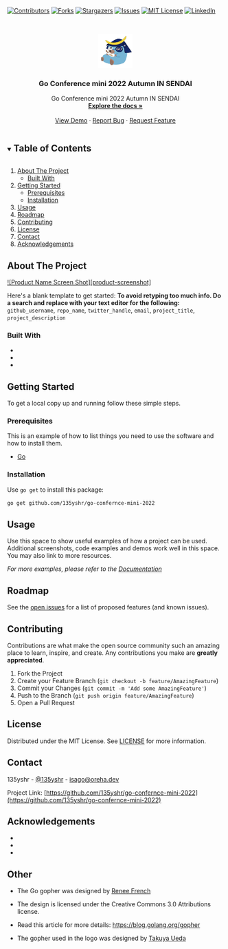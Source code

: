 <!--
*** Thanks for checking out the Best-README-Template. If you have a suggestion
*** that would make this better, please fork the repo and create a pull request
*** or simply open an issue with the tag "enhancement".
*** Thanks again! Now go create something AMAZING! :D
***
***
***
*** To avoid retyping too much info. Do a search and replace for the following:
*** github_username, repo_name, twitter_handle, email, project_title, project_description
-->



<!-- PROJECT SHIELDS -->
<!--
*** I'm using markdown "reference style" links for readability.
*** Reference links are enclosed in brackets [ ] instead of parentheses ( ).
*** See the bottom of this document for the declaration of the reference variables
*** for contributors-url, forks-url, etc. This is an optional, concise syntax you may use.
*** https://www.markdownguide.org/basic-syntax/#reference-style-links
-->
[![Contributors][contributors-shield]][contributors-url]
[![Forks][forks-shield]][forks-url]
[![Stargazers][stars-shield]][stars-url]
[![Issues][issues-shield]][issues-url]
[![MIT License][license-shield]][license-url]
[![LinkedIn][linkedin-shield]][linkedin-url]



<!-- PROJECT LOGO -->
<br />
<p align="center">
  <a href="https://github.com/135yshr/go-confernce-mini-2022">
    <img src="docs/images/logo.png" alt="Logo" width="80" height="80">
  </a>

  <h3 align="center">Go Conference mini 2022 Autumn IN SENDAI</h3>

  <p align="center">
    Go Conference mini 2022 Autumn IN SENDAI
    <br />
    <a href="https://github.com/135yshr/go-confernce-mini-2022"><strong>Explore the docs »</strong></a>
    <br />
    <br />
    <a href="https://github.com/135yshr/go-confernce-mini-2022">View Demo</a>
    ·
    <a href="https://github.com/135yshr/go-confernce-mini-2022/issues">Report Bug</a>
    ·
    <a href="https://github.com/135yshr/go-confernce-mini-2022/issues">Request Feature</a>
  </p>
</p>



<!-- TABLE OF CONTENTS -->
<details open="open">
  <summary><h2 style="display: inline-block">Table of Contents</h2></summary>
  <ol>
    <li>
      <a href="#about-the-project">About The Project</a>
      <ul>
        <li><a href="#built-with">Built With</a></li>
      </ul>
    </li>
    <li>
      <a href="#getting-started">Getting Started</a>
      <ul>
        <li><a href="#prerequisites">Prerequisites</a></li>
        <li><a href="#installation">Installation</a></li>
      </ul>
    </li>
    <li><a href="#usage">Usage</a></li>
    <li><a href="#roadmap">Roadmap</a></li>
    <li><a href="#contributing">Contributing</a></li>
    <li><a href="#license">License</a></li>
    <li><a href="#contact">Contact</a></li>
    <li><a href="#acknowledgements">Acknowledgements</a></li>
  </ol>
</details>



<!-- ABOUT THE PROJECT -->
## About The Project

[![Product Name Screen Shot][product-screenshot]](https://example.com)

Here's a blank template to get started:
**To avoid retyping too much info. Do a search and replace with your text editor for the following:**
`github_username`, `repo_name`, `twitter_handle`, `email`, `project_title`, `project_description`


### Built With

* []()
* []()
* []()



<!-- GETTING STARTED -->
## Getting Started

To get a local copy up and running follow these simple steps.

### Prerequisites

This is an example of how to list things you need to use the software and how to install them.

* [Go](https://golang.org)

### Installation

Use `go get` to install this package:

```sh
go get github.com/135yshr/go-confernce-mini-2022
```


<!-- USAGE EXAMPLES -->
## Usage

Use this space to show useful examples of how a project can be used. Additional screenshots, code examples and demos work well in this space. You may also link to more resources.

_For more examples, please refer to the [Documentation](https://example.com)_



<!-- ROADMAP -->
## Roadmap

See the [open issues](https://github.com/135yshr/go-confernce-mini-2022/issues) for a list of proposed features (and known issues).



<!-- CONTRIBUTING -->
## Contributing

Contributions are what make the open source community such an amazing place to learn, inspire, and create. Any contributions you make are **greatly appreciated**.

1. Fork the Project
2. Create your Feature Branch (`git checkout -b feature/AmazingFeature`)
3. Commit your Changes (`git commit -m 'Add some AmazingFeature'`)
4. Push to the Branch (`git push origin feature/AmazingFeature`)
5. Open a Pull Request



<!-- LICENSE -->
## License

Distributed under the MIT License. See [LICENSE](https://github.com/135yshr/go-confernce-mini-2022/blob/main/LICENSE) for more information.



<!-- CONTACT -->
## Contact

135yshr - [@135yshr](https://twitter.com/135yshr) - isago@oreha.dev

Project Link: [https://github.com/135yshr/go-confernce-mini-2022](https://github.com/135yshr/go-confernce-mini-2022)



<!-- ACKNOWLEDGEMENTS -->
## Acknowledgements

* []()
* []()
* []()


## Other

* The Go gopher was designed by [Renee French](http://reneefrench.blogspot.com/)
* The design is licensed under the Creative Commons 3.0 Attributions license.
* Read this article for more details: https://blog.golang.org/gopher


* The gopher used in the logo was designed by [Takuya Ueda](https://twitter.com/tenntenn)


<!-- MARKDOWN LINKS & IMAGES -->
<!-- https://www.markdownguide.org/basic-syntax/#reference-style-links -->
[contributors-shield]: https://img.shields.io/github/contributors/github_username/repo.svg?style=for-the-badge
[contributors-url]: https://github.com/135yshr/go-confernce-mini-2022/graphs/contributors
[forks-shield]: https://img.shields.io/github/forks/github_username/repo.svg?style=for-the-badge
[forks-url]: https://github.com/135yshr/go-confernce-mini-2022/network/members
[stars-shield]: https://img.shields.io/github/stars/github_username/repo.svg?style=for-the-badge
[stars-url]: https://github.com/135yshr/go-confernce-mini-2022/stargazers
[issues-shield]: https://img.shields.io/github/issues/github_username/repo.svg?style=for-the-badge
[issues-url]: https://github.com/135yshr/go-confernce-mini-2022/issues
[license-shield]: https://img.shields.io/github/license/github_username/repo.svg?style=for-the-badge
[license-url]: https://github.com/135yshr/go-confernce-mini-2022/blob/master/LICENSE.txt
[linkedin-shield]: https://img.shields.io/badge/-LinkedIn-black.svg?style=for-the-badge&logo=linkedin&colorB=555
[linkedin-url]: https://linkedin.com/in/github_username
